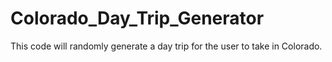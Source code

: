 # Colorado_Day_Trip_Generator
This code will randomly generate a day trip for the user to take in Colorado.
